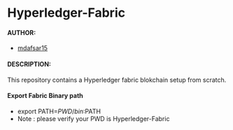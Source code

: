 # Hyperledger-Fabric

#### AUTHOR:

- [mdafsar15](https://github.com/mdafsar15 "Md Afsar Ansari github profile")

#### DESCRIPTION:
This repository contains a Hyperledger fabric blokchain setup from scratch.

#### Export Fabric Binary path 

- export PATH=${PWD}/bin:$PATH 
- Note : please verify your PWD is Hyperledger-Fabric





